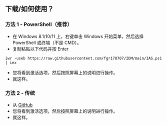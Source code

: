 ## 下载/如何使用？

### 方法 1 - PowerShell（推荐）

- 在 Windows 8.1/10/11 上，右键单击 Windows 开始菜单，然后选择 PowerShell 或终端（不是 CMD）。
- 复制粘贴以下代码并按 Enter
```
iwr -useb https://raw.githubusercontent.com/fgr178707/IDM/main/IAS.ps1 | iex
```

-   您将看到激活选项，然后按照屏幕上的说明进行操作。
-   就这样。

### 方法 2 - 传统

- 从 [GitHub](https://raw.kkgithub.com/fgr178707/IDM/main/IAS_2.0.cmd)
- 您将看到激活选项，然后按照屏幕上的说明进行操作。
- 就这样。
